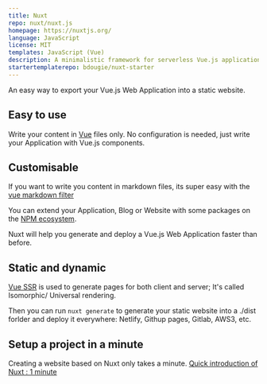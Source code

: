 ```yaml
---
title: Nuxt
repo: nuxt/nuxt.js
homepage: https://nuxtjs.org/
language: JavaScript
license: MIT
templates: JavaScript (Vue)
description: A minimalistic framework for serverless Vue.js applications.
startertemplaterepo: bdougie/nuxt-starter
---
```


An easy way to export your Vue.js Web Application into a static website.

## Easy to use

Write your content in [Vue](https://github.com/vuejs/vue) files only.
No configuration is needed, just write your Application with Vue.js components.

## Customisable

If you want to write you content in markdown files, its super easy with the [vue markdown filter](https://vuejs.org/v2/examples/)

You can extend your Application, Blog or Website with some packages on the [NPM ecosystem](http://npmjs.org/).

Nuxt will help you generate and deploy a Vue.js Web Application faster than before.

## Static and dynamic

[Vue SSR](https://vuejs.org/v2/guide/ssr.html) is used to generate pages for both client and server;
It's called Isomorphic/ Universal rendering.

Then you can run ```nuxt generate``` to generate your static website into a ./dist forlder and deploy it everywhere:
Netlify, Githup pages, Gitlab, AWS3, etc.

## Setup a project in a minute

Creating a website based on Nuxt only takes a minute.
[Quick introduction of Nuxt : 1 minute](http://nuxtjs.org/examples)
